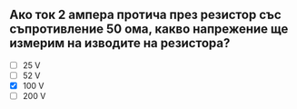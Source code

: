 ## Ако ток 2 ампера протича през резистор със съпротивление 50 ома, какво напрежение ще измерим на изводите на резистора?

<!-- Верният отговор е отбелязан с [X] -->

- [ ] 25 V
- [ ] 52 V
- [X] 100 V
- [ ] 200 V
